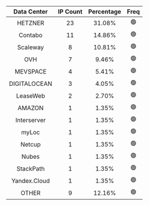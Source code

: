 | Data Center | IP Count | Percentage | Freq |
|:------------:|:--------:|:-----------:|:-----:|
| HETZNER | 23 | 31.08% | 🟢 |
| Contabo | 11 | 14.86% | 🟢 |
| Scaleway | 8 | 10.81% | 🟢 |
| OVH | 7 | 9.46% | 🟢 |
| MEVSPACE | 4 | 5.41% | 🟢 |
| DIGITALOCEAN | 3 | 4.05% | 🟢 |
| LeaseWeb | 2 | 2.70% | 🟢 |
| AMAZON | 1 | 1.35% | 🟢 |
| Interserver | 1 | 1.35% | 🟢 |
| myLoc | 1 | 1.35% | 🟢 |
| Netcup | 1 | 1.35% | 🟢 |
| Nubes | 1 | 1.35% | 🟢 |
| StackPath | 1 | 1.35% | 🟢 |
| Yandex.Cloud | 1 | 1.35% | 🟢 |
| OTHER | 9 | 12.16% | 🟢 |